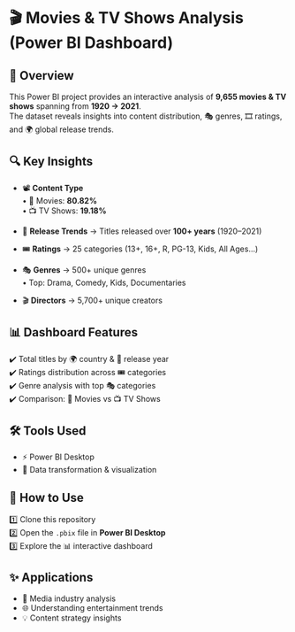 # 🎬 Movies & TV Shows Analysis (Power BI Dashboard)

## 📖 Overview
This Power BI project provides an interactive analysis of **9,655 movies & TV shows** spanning from **1920 → 2021**.  
The dataset reveals insights into content distribution, 🎭 genres, 🎞️ ratings, and 🌍 global release trends.

## 🔍 Key Insights
- 📽️ **Content Type**  
  • 🎥 Movies: **80.82%**  
  • 📺 TV Shows: **19.18%**

- 📅 **Release Trends** → Titles released over **100+ years** (1920–2021)

- 🎟️ **Ratings** → 25 categories (13+, 16+, R, PG-13, Kids, All Ages…)

- 🎭 **Genres** → 500+ unique genres  
  • Top: Drama, Comedy, Kids, Documentaries

- 🎬 **Directors** → 5,700+ unique creators

## 📊 Dashboard Features
✔️ Total titles by 🌍 country & 📅 release year  
✔️ Ratings distribution across 🎟️ categories  
✔️ Genre analysis with top 🎭 categories  
✔️ Comparison: 🎥 Movies vs 📺 TV Shows  

## 🛠️ Tools Used
- ⚡ Power BI Desktop  
- 🔄 Data transformation & visualization  

## 🚀 How to Use
1️⃣ Clone this repository  
2️⃣ Open the `.pbix` file in **Power BI Desktop**  
3️⃣ Explore the 📊 interactive dashboard  

## ✨ Applications
- 🎯 Media industry analysis  
- 🌐 Understanding entertainment trends  
- 💡 Content strategy insights  
